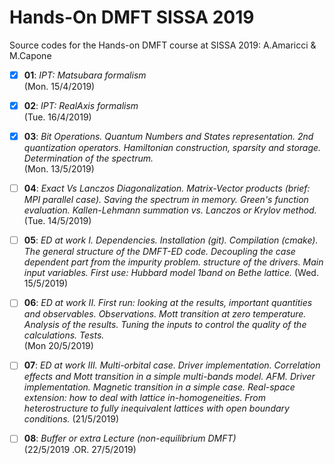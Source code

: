 # Hands-On DMFT SISSA 2019

Source codes for the Hands-on DMFT course at SISSA 2019: A.Amaricci & M.Capone

- [X] **01**: *IPT: Matsubara formalism*  
(Mon. 15/4/2019)

- [X] **02**: *IPT: RealAxis formalism*  
(Tue. 16/4/2019)

- [X] **03**: *Bit Operations. Quantum Numbers and States representation. 2nd quantization operators. Hamiltonian construction, sparsity and storage. Determination of the spectrum.*  
(Mon. 13/5/2019)

- [ ] **04**: *Exact Vs Lanczos Diagonalization. Matrix-Vector products (brief:  MPI parallel case). Saving the spectrum in memory. Green's function evaluation. Kallen-Lehmann summation vs. Lanczos or Krylov method.*   
(Tue. 14/5/2019)

- [ ] **05**: *ED at work I.
Dependencies. Installation (git). Compilation (cmake).
The general structure of the DMFT-ED code. Decoupling the case dependent part from the impurity problem. structure of the drivers.
Main input variables.
First use: Hubbard model 1band on Bethe lattice.* 
(Wed. 15/5/2019)

- [ ] **06**: *ED at work II.
First run: looking at the results, important quantities and observables. Observations. Mott transition at zero temperature. Analysis of the results. Tuning the inputs to control the quality of the calculations. Tests.*  
(Mon 20/5/2019)

- [ ] **07**: *ED at work III.
Multi-orbital case. Driver implementation. Correlation effects and Mott transition in a simple multi-bands model. AFM. Driver implementation. Magnetic transition in a simple case. Real-space extension: how to deal with lattice in-homogeneities. From heterostructure to fully inequivalent lattices with open boundary
conditions.* 
(21/5/2019)

- [ ] **08**: *Buffer or extra Lecture (non-equilibrium DMFT)*   
(22/5/2019 .OR. 27/5/2019)
